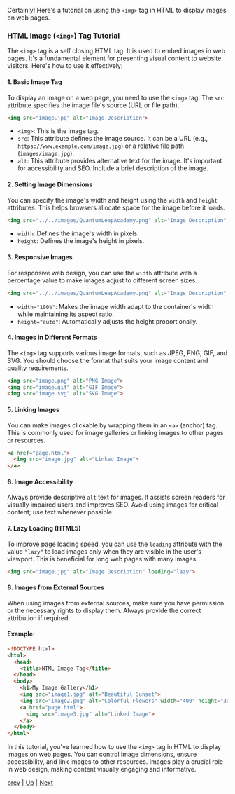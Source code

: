Certainly! Here's a tutorial on using the `<img>` tag in HTML to display images on web pages.

### HTML Image (`<img>`) Tag Tutorial

The `<img>` tag is a self closing HTML tag. It is used to embed images in web pages. It's a fundamental element for presenting visual content to website visitors. Here's how to use it effectively:

#### 1. **Basic Image Tag**

To display an image on a web page, you need to use the `<img>` tag. The `src` attribute specifies the image file's source (URL or file path).

```html
<img src="image.jpg" alt="Image Description">
```

- `<img>`: This is the image tag.
- `src`: This attribute defines the image source. It can be a URL (e.g., `https://www.example.com/image.jpg`) or a relative file path (`images/image.jpg`).
- `alt`: This attribute provides alternative text for the image. It's important for accessibility and SEO. Include a brief description of the image.

#### 2. **Setting Image Dimensions**

You can specify the image's width and height using the `width` and `height` attributes. This helps browsers allocate space for the image before it loads.

```html
<img src="../../images/QuantumLeapAcademy.png" alt="Image Description" width="300" height="200">
```

- `width`: Defines the image's width in pixels.
- `height`: Defines the image's height in pixels.

#### 3. **Responsive Images**

For responsive web design, you can use the `width` attribute with a percentage value to make images adjust to different screen sizes.

```html
<img src="../../images/QuantumLeapAcademy.png" alt="Image Description" width="100%" height="auto">
```

- `width="100%"`: Makes the image width adapt to the container's width while maintaining its aspect ratio.
- `height="auto"`: Automatically adjusts the height proportionally.

#### 4. **Images in Different Formats**

The `<img>` tag supports various image formats, such as JPEG, PNG, GIF, and SVG. You should choose the format that suits your image content and quality requirements.

```html
<img src="image.png" alt="PNG Image">
<img src="image.gif" alt="GIF Image">
<img src="image.svg" alt="SVG Image">
```

#### 5. **Linking Images**

You can make images clickable by wrapping them in an `<a>` (anchor) tag. This is commonly used for image galleries or linking images to other pages or resources.

```html
<a href="page.html">
  <img src="image.jpg" alt="Linked Image">
</a>
```

#### 6. **Image Accessibility**

Always provide descriptive `alt` text for images. It assists screen readers for visually impaired users and improves SEO. Avoid using images for critical content; use text whenever possible.

#### 7. **Lazy Loading (HTML5)**

To improve page loading speed, you can use the `loading` attribute with the value `"lazy"` to load images only when they are visible in the user's viewport. This is beneficial for long web pages with many images.

```html
<img src="image.jpg" alt="Image Description" loading="lazy">
```

#### 8. **Images from External Sources**

When using images from external sources, make sure you have permission or the necessary rights to display them. Always provide the correct attribution if required.

#### Example:

```html
<!DOCTYPE html>
<html>
  <head>
    <title>HTML Image Tag</title>
  </head>
  <body>
    <h1>My Image Gallery</h1>
    <img src="image1.jpg" alt="Beautiful Sunset">
    <img src="image2.png" alt="Colorful Flowers" width="400" height="300">
    <a href="page.html">
      <img src="image3.jpg" alt="Linked Image">
    </a>
  </body>
</html>
```

In this tutorial, you've learned how to use the `<img>` tag in HTML to display images on web pages. You can control image dimensions, ensure accessibility, and link images to other resources. Images play a crucial role in web design, making content visually engaging and informative.


[prev](HTMLlab4.md) | [Up](README.md) | [Next](HTMLlab5.md)